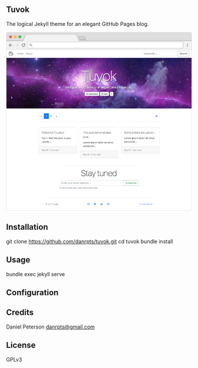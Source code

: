 ## Tuvok
The logical Jekyll theme for an elegant GitHub Pages blog.

![tuvok-home-screenshot](assets/images/tuvok-home-screenshot.png)

## Installation

  git clone https://github.com/danrpts/tuvok.git
  cd tuvok
  bundle install

## Usage

  bundle exec jekyll serve

## Configuration

## Credits
Daniel Peterson <danrpts@gmail.com>

## License
GPLv3
